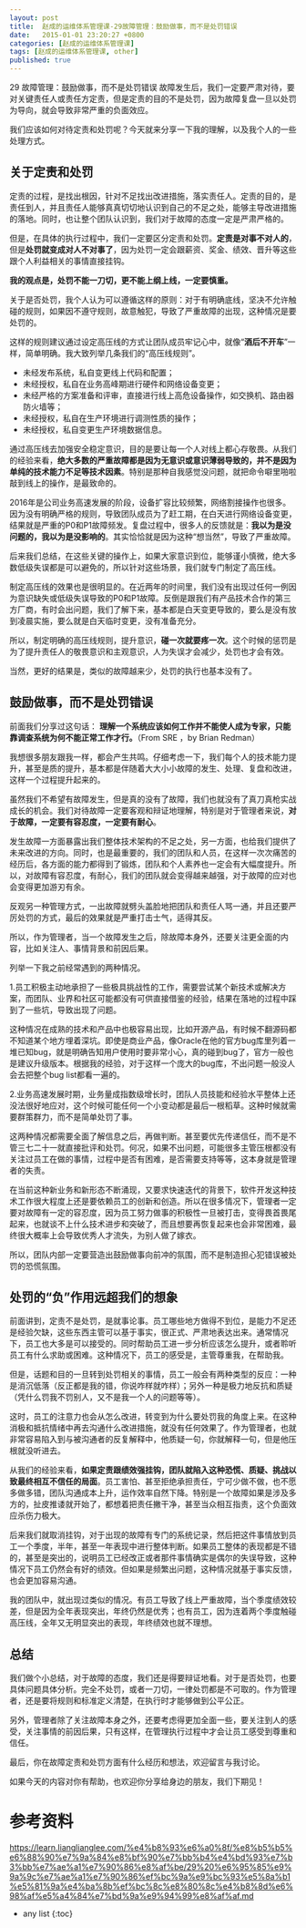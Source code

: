 ```yaml
---
layout: post
title:  赵成的运维体系管理课-29故障管理：鼓励做事，而不是处罚错误
date:   2015-01-01 23:20:27 +0800
categories: [赵成的运维体系管理课]
tags: [赵成的运维体系管理课, other]
published: true
---
```




29 故障管理：鼓励做事，而不是处罚错误
故障发生后，我们一定要严肃对待，要对关键责任人或责任方定责，但是定责的目的不是处罚，因为故障复盘一旦以处罚为导向，就会导致非常严重的负面效应。

我们应该如何对待定责和处罚呢？今天就来分享一下我的理解，以及我个人的一些处理方式。

## 关于定责和处罚

定责的过程，是找出根因，针对不足找出改进措施，落实责任人。定责的目的，是责任到人，并且责任人能够真真切切地认识到自己的不足之处，能够主导改进措施的落地。同时，也让整个团队认识到，我们对于故障的态度一定是严肃严格的。

但是，在具体的执行过程中，我们一定要区分定责和处罚。**定责是对事不对人的**，但是**处罚就变成对人不对事了**，因为处罚一定会跟薪资、奖金、绩效、晋升等这些跟个人利益相关的事情直接挂钩。

**我的观点是，处罚不能一刀切，更不能上纲上线，一定要慎重。**

关于是否处罚，我个人认为可以遵循这样的原则：对于有明确底线，坚决不允许触碰的规则，如果因不遵守规则，故意触犯，导致了严重故障的出现，这种情况是要处罚的。

这样的规则建议通过设定高压线的方式让团队成员牢记心中，就像“**酒后不开车**”一样，简单明确。我大致列举几条我们的“高压线规则”。

* 未经发布系统，私自变更线上代码和配置；
* 未经授权，私自在业务高峰期进行硬件和网络设备变更；
* 未经严格的方案准备和评审，直接进行线上高危设备操作，如交换机、路由器防火墙等；
* 未经授权，私自在生产环境进行调测性质的操作；
* 未经授权，私自变更生产环境数据信息。

通过高压线去加强安全稳定意识，目的是要让每一个人对线上都心存敬畏。从我们的经验来看，**绝大多数的严重故障都是因为无意识或意识薄弱导致的，并不是因为单纯的技术能力不足等技术因素**。特别是那种自我感觉没问题，就把命令噼里啪啦敲到线上的操作，是最致命的。

2016年是公司业务高速发展的阶段，设备扩容比较频繁，网络割接操作也很多。因为没有明确严格的规则，导致团队成员为了赶工期，在白天进行网络设备变更，结果就是严重的P0和P1故障频发。复盘过程中，很多人的反馈就是：**我以为是没问题的，我以为是没影响的**。其实恰恰就是因为这种“想当然”，导致了严重故障。

后来我们总结，在这些关键的操作上，如果大家意识到位，能够谨小慎微，绝大多数低级失误都是可以避免的，所以针对这些场景，我们就专门制定了高压线。

制定高压线的效果也是很明显的。在近两年的时间里，我们没有出现过任何一例因为意识缺失或低级失误导致的P0和P1故障。反倒是跟我们有产品技术合作的第三方厂商，有时会出问题，我们了解下来，基本都是白天变更导致的，要么是没有放到凌晨实施，要么就是白天临时变更，没有准备充分。

所以，制定明确的高压线规则，提升意识，**碰一次就要疼一次**。这个时候的惩罚是为了提升责任人的敬畏意识和主观意识，人为失误才会减少，处罚也才会有效。

当然，更好的结果是，类似的故障越来少，处罚的执行也基本没有了。

## 鼓励做事，而不是处罚错误

前面我们分享过这句话：
**理解一个系统应该如何工作并不能使人成为专家，只能靠调查系统为何不能正常工作才行。**（From SRE ，by Brian Redman）

我想很多朋友跟我一样，都会产生共鸣。仔细考虑一下，我们每个人的技术能力提升，甚至是质的提升，基本都是伴随着大大小小故障的发生、处理、复盘和改进，这样一个过程提升起来的。

虽然我们不希望有故障发生，但是真的没有了故障，我们也就没有了真刀真枪实战成长的机会。我们对待故障一定要客观和辩证地理解，特别是对于管理者来说，**对于故障，一定要有容忍度，一定要有耐心**。

发生故障一方面暴露出我们整体技术架构的不足之处，另一方面，也给我们提供了未来改进的方向。同时，也是最重要的，我们的团队和人员，在这样一次次痛苦的经历后，各方面的能力都得到了锻炼，团队和个人素养也一定会有大幅度提升。所以，对故障有容忍度，有耐心，我们的团队就会变得越来越强，对于故障的应对也会变得更加游刃有余。

反观另一种管理方式，一出故障就劈头盖脸地把团队和责任人骂一通，并且还要严厉处罚的方式，最后的效果就是严重打击士气，适得其反。

所以，作为管理者，当一个故障发生之后，除故障本身外，还要关注更全面的内容，比如关注人、事情背景和前因后果。

列举一下我之前经常遇到的两种情况。

1.员工积极主动地承担了一些极具挑战性的工作，需要尝试某个新技术或解决方案，而团队、业界和社区可能都没有可供直接借鉴的经验，结果在落地的过程中踩到了一些坑，导致出现了问题。

这种情况在成熟的技术和产品中也极容易出现，比如开源产品，有时候不翻源码都不知道某个地方埋着深坑。即使是商业产品，像Oracle在他的官方bug库里列着一堆已知bug，就是明确告知用户使用时要非常小心，真的碰到bug了，官方一般也是建议升级版本。根据我的经验，对于这样一个庞大的bug库，不出问题一般没人会去把整个bug list都看一遍的。

2.业务高速发展时期，业务量成指数级增长时，团队人员技能和经验水平整体上还没法很好地应对，这个时候可能任何一个小变动都是最后一根稻草。这种时候就需要群策群力，而不是简单处罚了事。

这两种情况都需要全面了解信息之后，再做判断。甚至要优先传递信任，而不是不管三七二十一就直接批评和处罚。何况，如果不出问题，可能很多主管压根都没有关注过员工在做的事情，过程中是否有困难，是否需要支持等等，这本身就是管理者的失责。

在当前这种新业务和新形态不断涌现，又要求快速迭代的背景下，软件开发这种技术工作很大程度上还是要依赖员工的创新和创造。所以在很多情况下，管理者一定要对故障有一定的容忍度，因为员工努力做事的积极性一旦被打击，变得畏首畏尾起来，也就谈不上什么技术进步和突破了，而且想要再恢复起来也会非常困难，最终很大概率上会导致优秀人才流失，为别人做了嫁衣。

所以，团队内部一定要营造出鼓励做事向前冲的氛围，而不是制造担心犯错误被处罚的恐慌氛围。

## 处罚的“负”作用远超我们的想象

前面讲到，定责不是处罚，是就事论事。员工哪些地方做得不到位，是能力不足还是经验欠缺，这些东西主管可以基于事实，很正式、严肃地表达出来。通常情况下，员工也大多是可以接受的。同时帮助员工进一步分析应该怎么提升，或者聆听员工有什么求助或困难。这种情况下，员工的感受是，主管尊重我，在帮助我。

但是，话题和目的一旦转到处罚相关的事情，员工一般会有两种类型的反应：一种是消沉低落（反正都是我的错，你说咋样就咋样）；另外一种是极力地反抗和质疑（凭什么罚我不罚别人，又不是我一个人的问题等等）。

这时，员工的注意力也会从怎么改进，转变到为什么要处罚我的角度上来。在这种消极和抵抗情绪中再去沟通什么改进措施，就没有任何效果了。作为管理者，也就非常容易陷入到与被沟通者的反复解释中，他质疑一句，你就解释一句，但是他压根就没听进去。

从我们的经验来看，**如果定责跟绩效强挂钩，团队就陷入这种恐慌、质疑、挑战以致最终相互不信任的局面**。员工害怕、甚至拒绝承担责任，宁可少做不做，也不愿多做多错，团队沟通成本上升，运作效率自然下降。特别是一个故障如果是涉及多方的，扯皮推诿就开始了，都想着把责任撇干净，甚至当众相互指责，这个负面效应杀伤力极大。

后来我们就取消挂钩，对于出现的故障有专门的系统记录，然后把这件事情放到员工一个季度，半年，甚至一年表现中进行整体判断。如果员工整体的表现都是不错的，甚至是突出的，说明员工已经改正或者那件事情确实是偶尔的失误导致，这种情况下员工仍然会有好的绩效。但如果是频繁出问题，这种情况就基于事实反馈，也会更加容易沟通。

我的团队中，就出现过类似的情况。有员工导致了线上严重故障，当个季度绩效较差，但是因为全年表现突出，年终仍然是优秀；也有员工，因为连着两个季度触碰高压线，全年又无明显突出的表现，年终绩效也就不理想。

## 总结

我们做个小总结，对于故障的态度，我们还是得要辩证地看。对于是否处罚，也要具体问题具体分析。完全不处罚，或者一刀切，一律处罚都是不可取的。作为管理者，还是要将规则和标准定义清楚，在执行时才能够做到公平公正。

另外，管理者除了关注故障本身之外，还要考虑得更加全面一些，要关注到人的感受，关注事情的前因后果，只有这样，在管理执行过程中才会让员工感受到尊重和信任。

最后，你在故障定责和处罚方面有什么经历和想法，欢迎留言与我讨论。

如果今天的内容对你有帮助，也欢迎你分享给身边的朋友，我们下期见！




# 参考资料

https://learn.lianglianglee.com/%e4%b8%93%e6%a0%8f/%e8%b5%b5%e6%88%90%e7%9a%84%e8%bf%90%e7%bb%b4%e4%bd%93%e7%b3%bb%e7%ae%a1%e7%90%86%e8%af%be/29%20%e6%95%85%e9%9a%9c%e7%ae%a1%e7%90%86%ef%bc%9a%e9%bc%93%e5%8a%b1%e5%81%9a%e4%ba%8b%ef%bc%8c%e8%80%8c%e4%b8%8d%e6%98%af%e5%a4%84%e7%bd%9a%e9%94%99%e8%af%af.md

* any list
{:toc}
